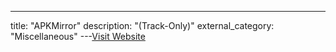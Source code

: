 ---
title: "APKMirror"
description: "(Track-Only)"
external_category: "Miscellaneous"
---[Visit Website](https://apkmirror.com/)

